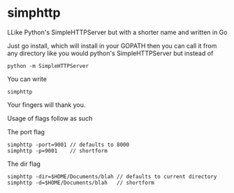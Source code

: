 simphttp
========

LLike Python's SimpleHTTPServer but with a shorter name and written in Go

Just go install, which will install in your GOPATH then you can call it from
any directory like you would python's SimpleHTTPServer but instead of 

```
python -m SimpleHTTPServer
```

You can write

```
simphttp
```

Your fingers will thank you.

Usage of flags follow as such

The port flag

```
simphttp -port=9001 // defaults to 8000
simphttp -p=9001    // shortform
```

The dir flag

```
simphttp -dir=$HOME/Documents/blah // defaults to current directory
simphttp -d=$HOME/Documents/blah   // shortform
```

